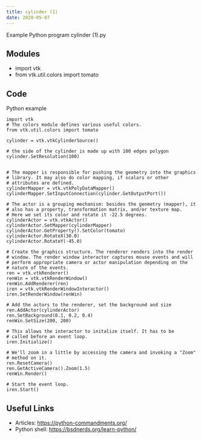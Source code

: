 ```yaml
---
title: cylinder (1)
date: 2020-05-07
---
```

Example Python program cylinder (1).py

## Modules

* import vtk
* from vtk.util.colors import tomato

## Code

Python example

    
    import vtk
    # The colors module defines various useful colors.
    from vtk.util.colors import tomato
    
    cylinder = vtk.vtkCylinderSource()
    
    # the side of the cylinder is made up with 100 edges polygon
    cylinder.SetResolution(100)
    
    
    # The mapper is responsible for pushing the geometry into the graphics
    # library. It may also do color mapping, if scalars or other
    # attributes are defined.
    cylinderMapper = vtk.vtkPolyDataMapper()
    cylinderMapper.SetInputConnection(cylinder.GetOutputPort())
    
    # The actor is a grouping mechanism: besides the geometry (mapper), it
    # also has a property, transformation matrix, and/or texture map.
    # Here we set its color and rotate it -22.5 degrees.
    cylinderActor = vtk.vtkActor()
    cylinderActor.SetMapper(cylinderMapper)
    cylinderActor.GetProperty().SetColor(tomato)
    cylinderActor.RotateX(30.0)
    cylinderActor.RotateY(-45.0)
    
    # Create the graphics structure. The renderer renders into the render
    # window. The render window interactor captures mouse events and will
    # perform appropriate camera or actor manipulation depending on the
    # nature of the events.
    ren = vtk.vtkRenderer()
    renWin = vtk.vtkRenderWindow()
    renWin.AddRenderer(ren)
    iren = vtk.vtkRenderWindowInteractor()
    iren.SetRenderWindow(renWin)
    
    # Add the actors to the renderer, set the background and size
    ren.AddActor(cylinderActor)
    ren.SetBackground(0.1, 0.2, 0.4)
    renWin.SetSize(200, 200)
    
    # This allows the interactor to initalize itself. It has to be
    # called before an event loop.
    iren.Initialize()
    
    # We'll zoom in a little by accessing the camera and invoking a "Zoom"
    # method on it.
    ren.ResetCamera()
    ren.GetActiveCamera().Zoom(1.5)
    renWin.Render()
    
    # Start the event loop.
    iren.Start()

## Useful Links

- Articles: https://python-commandments.org/
- Python shell: https://bsdnerds.org/learn-python/
